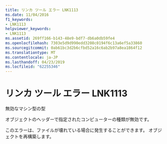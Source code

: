 ```yaml
---
title: リンカ ツール エラー LNK1113
ms.date: 11/04/2016
f1_keywords:
- LNK1113
helpviewer_keywords:
- LNK1113
ms.assetid: 269ff166-b143-48e9-bdf7-db6a0db59fe4
ms.openlocfilehash: 7303e5d9d990edd3208c0194f6c13a6ef5a33860
ms.sourcegitcommit: 0ab61bc3d2b6cfbd52a16c6ab2b97a8ea1864f12
ms.translationtype: MT
ms.contentlocale: ja-JP
ms.lasthandoff: 04/23/2019
ms.locfileid: "62255346"
---
```

# <a name="linker-tools-error-lnk1113"></a>リンカ ツール エラー LNK1113

無効なマシン型の型

オブジェクトのヘッダーで指定されたコンピューターの種類が無効です。

このエラーは、ファイルが壊れている場合に発生することができます。 オブジェクトを再構築します。